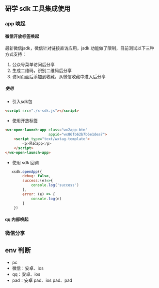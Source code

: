 ## 研学 sdk 工具集成使用

### app 唤起

#### 微信开放标签唤起

最新微信jsdk，微信针对链接直访应用，jsdk 功能做了限制，目前测试以下三种方式支持：

1. 公众号菜单访问后分享
2. 生成二维码，识别二维码后分享
3. 访问页面后添加到收藏，从微信收藏中进入后分享

##### 使用

- 引入sdk包
```html
<script src="./x-sdk.js"></script>
```

- 使用开放标签
```html
<wx-open-launch-app class="wx2app-btn"
                    appid="wx86fb62b7b6e1dea7">
    <script type="text/wxtag-template">
        <p>吊起app</p>
    </script>
</wx-open-launch-app>
```

- 使用 sdk 回调
```javascript
   xsdk.openApp({
        debug: false,
        success:(e)=>{
            console.log('success')
        },
        error: (e) => {
            console.log(e)
        }
    })
```

#### qq 内部唤起

### 微信分享

## env 判断

- pc 
- 微信：安卓、ios
- qq：安卓、ios
- pad：安卓 pad、ios pad、pad 
